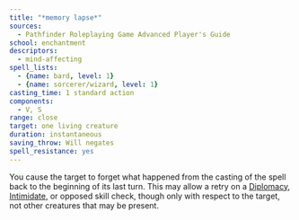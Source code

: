 ```yaml
---
title: "*memory lapse*"
sources:
  - Pathfinder Roleplaying Game Advanced Player's Guide
school: enchantment
descriptors:
  - mind-affecting
spell_lists:
  - {name: bard, level: 1}
  - {name: sorcerer/wizard, level: 1}
casting_time: 1 standard action
components:
  - V, S
range: close
target: one living creature
duration: instantaneous
saving_throw: Will negates
spell_resistance: yes
---
```


You cause the target to forget what happened from the casting of the spell back to the beginning of its last turn. This may allow a retry on a [Diplomacy](/skills/diplomacy/), [Intimidate](/skills/intimidate/), or opposed skill check, though only with respect to the target, not other creatures that may be present.

